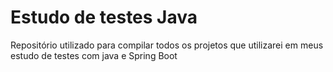 # Estudo de testes Java

Repositório utilizado para compilar todos os projetos que utilizarei em meus estudo de testes com java e Spring Boot 
